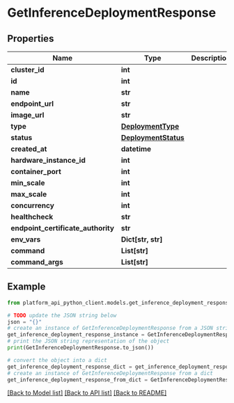 # GetInferenceDeploymentResponse


## Properties

Name | Type | Description | Notes
------------ | ------------- | ------------- | -------------
**cluster_id** | **int** |  | 
**id** | **int** |  | 
**name** | **str** |  | 
**endpoint_url** | **str** |  | 
**image_url** | **str** |  | [optional] 
**type** | [**DeploymentType**](DeploymentType.md) |  | 
**status** | [**DeploymentStatus**](DeploymentStatus.md) |  | 
**created_at** | **datetime** |  | 
**hardware_instance_id** | **int** |  | 
**container_port** | **int** |  | 
**min_scale** | **int** |  | 
**max_scale** | **int** |  | 
**concurrency** | **int** |  | [optional] 
**healthcheck** | **str** |  | [optional] 
**endpoint_certificate_authority** | **str** |  | [optional] 
**env_vars** | **Dict[str, str]** |  | [optional] 
**command** | **List[str]** |  | [optional] 
**command_args** | **List[str]** |  | [optional] 

## Example

```python
from platform_api_python_client.models.get_inference_deployment_response import GetInferenceDeploymentResponse

# TODO update the JSON string below
json = "{}"
# create an instance of GetInferenceDeploymentResponse from a JSON string
get_inference_deployment_response_instance = GetInferenceDeploymentResponse.from_json(json)
# print the JSON string representation of the object
print(GetInferenceDeploymentResponse.to_json())

# convert the object into a dict
get_inference_deployment_response_dict = get_inference_deployment_response_instance.to_dict()
# create an instance of GetInferenceDeploymentResponse from a dict
get_inference_deployment_response_from_dict = GetInferenceDeploymentResponse.from_dict(get_inference_deployment_response_dict)
```
[[Back to Model list]](../README.md#documentation-for-models) [[Back to API list]](../README.md#documentation-for-api-endpoints) [[Back to README]](../README.md)


